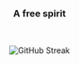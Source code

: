 <div align="center">
  <h3><bold>A free spirit</bold></h3>

  <br>

  ![GitHub Streak](https://streak-stats.demolab.com?user=Pavel-Hrdina&theme=dark&hide_border=true&exclude_days=Sun%2CSat)
</div>
